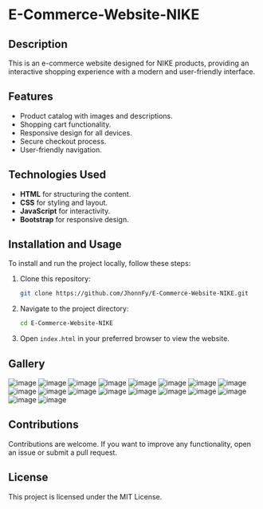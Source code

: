 # E-Commerce-Website-NIKE
## Description
This is an e-commerce website designed for NIKE products, providing an interactive shopping experience with a modern and user-friendly interface.

## Features
- Product catalog with images and descriptions.
- Shopping cart functionality.
- Responsive design for all devices.
- Secure checkout process.
- User-friendly navigation.

## Technologies Used
- **HTML** for structuring the content.
- **CSS** for styling and layout.
- **JavaScript** for interactivity.
- **Bootstrap** for responsive design.

## Installation and Usage
To install and run the project locally, follow these steps:

1. Clone this repository:
    ```bash
    git clone https://github.com/JhonnFy/E-Commerce-Website-NIKE.git
    ```

2. Navigate to the project directory:
    ```bash
    cd E-Commerce-Website-NIKE
    ```

3. Open `index.html` in your preferred browser to view the website.

## Gallery
![image](https://github.com/user-attachments/assets/bf02f127-3951-49fc-9a05-fcc728a5d417)
![image](https://github.com/user-attachments/assets/d9918137-b56d-405c-8c33-1e64595b56d8)
![image](https://github.com/user-attachments/assets/a34664d5-5f00-4641-8a21-8ff6b8d96ed5)
![image](https://github.com/user-attachments/assets/972e0722-c749-49e2-b17b-5e4dd04bf920)
![image](https://github.com/user-attachments/assets/29c5ca9c-d999-4890-9961-c2fb81a0cdc2)
![image](https://github.com/user-attachments/assets/142e3bae-9cb8-4344-99e8-fc72aabadbb8)
![image](https://github.com/user-attachments/assets/088eff82-7b1a-42c6-86e2-cdd385477d32)
![image](https://github.com/user-attachments/assets/1629d56f-8412-4f79-aa05-a3304d57e660)
![image](https://github.com/user-attachments/assets/01f0cc62-25b7-45af-b6e5-aec82259cb9b)
![image](https://github.com/user-attachments/assets/dcc11272-2584-4e75-89b6-bf6aba2e7293)
![image](https://github.com/user-attachments/assets/9e7293c1-d1b7-42cf-8dc7-83c1c172f58b)
![image](https://github.com/user-attachments/assets/bb199510-42b1-4a79-a0ba-a04ceed06355)
![image](https://github.com/user-attachments/assets/740f93cb-d158-49ba-bc3f-72b1d5674eab)
![image](https://github.com/user-attachments/assets/8f5d1af2-9dad-4863-9c19-5c97f2ddbe50)
![image](https://github.com/user-attachments/assets/9929fe5b-900e-45f9-861b-91a4ade33929)
![image](https://github.com/user-attachments/assets/6270bb04-7955-407a-9f9a-ebedb744993e)
![image](https://github.com/user-attachments/assets/c90b1c57-e73b-41d2-997b-dee41d92807d)
![image](https://github.com/user-attachments/assets/7784b028-cb95-4d83-84ae-4fdb293407cd)

## Contributions
Contributions are welcome. If you want to improve any functionality, open an issue or submit a pull request.

## License
This project is licensed under the MIT License.

